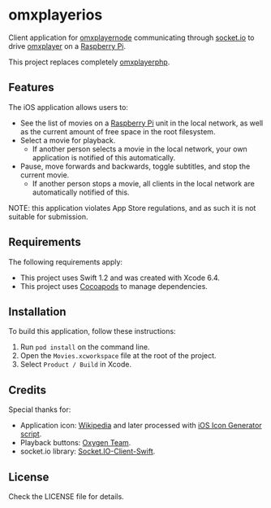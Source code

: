 # omxplayerios

Client application for [omxplayernode][omxplayernode] communicating
through [socket.io][socketio] to drive [omxplayer][omxplayer] on a
[Raspberry Pi][raspi].

This project replaces completely [omxplayerphp][omxplayerphp].

## Features

The iOS application allows users to:

- See the list of movies on a [Raspberry Pi][raspi] unit in the local
  network, as well as the current amount of free space in the root
  filesystem.
- Select a movie for playback.
    - If another person selects a movie in the local network, your own
      application is notified of this automatically.
- Pause, move forwards and backwards, toggle subtitles, and stop the
  current movie.
    - If another person stops a movie, all clients in the local network
      are automatically notified of this.

NOTE: this application violates App Store regulations, and as such it is
not suitable for submission.

## Requirements

The following requirements apply:

- This project uses Swift 1.2 and was created with Xcode 6.4.
- This project uses [Cocoapods][cocoapods] to manage dependencies.

## Installation

To build this application, follow these instructions:

1. Run `pod install` on the command line.
2. Open the `Movies.xcworkspace` file at the root of the project.
3. Select `Product / Build` in Xcode.

## Credits

Special thanks for:

- Application icon: [Wikipedia][icon] and later processed with
  [iOS Icon Generator script][iosicongen].
- Playback buttons: [Oxygen Team][oxygen].
- socket.io library: [Socket.IO-Client-Swift][client].

## License

Check the LICENSE file for details.


[client]:https://github.com/socketio/socket.io-client-swift
[cocoapods]:https://cocoapods.org
[icon]:https://commons.wikimedia.org/wiki/File:Twemoji_1f3a5.svg
[iosicongen]:https://github.com/smallmuou/ios-icon-generator
[omxplayer]:http://www.raspberry-projects.com/pi/software_utilities/omxplayer
[omxplayernode]:https://github.com/akosma/omxplayernode
[omxplayerphp]:https://github.com/akosma/omxplayerphp
[oxygen]:http://www.iconarchive.com/artist/oxygen-icons.org.html
[raspi]:https://www.raspberrypi.org
[socketio]:http://socket.io

